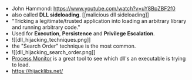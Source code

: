 - John Hammond: https://www.youtube.com/watch?v=uY8BpZBF2f0
- also called **DLL sideloading**. [[malicious dll sideloading]]
- "Tricking a legitimate/trusted application into loading an arbitrary library and running arbitrary code."
- Used for **Execution**, **Persistence** and **Privilege Escalation**.
- ![[dll_hijacking_techniques.png]]
- the "Search Order" technique is the most common.
- ![[dll_hijacking_search_order.png]]
- [Process Monitor](https://learn.microsoft.com/en-us/sysinternals/downloads/procmon) is a great tool to see which dll's an executable is trying to load.
- https://hijacklibs.net/